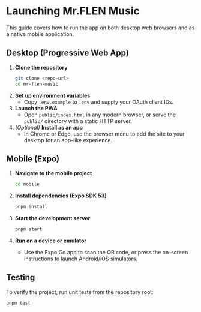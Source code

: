 # Launching Mr.FLEN Music

This guide covers how to run the app on both desktop web browsers and as a native mobile application.

## Desktop (Progressive Web App)
1. **Clone the repository**
   ```bash
   git clone <repo-url>
   cd mr-flen-music
   ```
2. **Set up environment variables**
   - Copy `.env.example` to `.env` and supply your OAuth client IDs.
3. **Launch the PWA**
   - Open `public/index.html` in any modern browser, or serve the `public/` directory with a static HTTP server.
4. *(Optional)* **Install as an app**
   - In Chrome or Edge, use the browser menu to add the site to your desktop for an app-like experience.

## Mobile (Expo)
1. **Navigate to the mobile project**
   ```bash
   cd mobile
   ```
2. **Install dependencies (Expo SDK 53)**

   ```bash
   pnpm install
   ```
3. **Start the development server**
   ```bash
   pnpm start
   ```
4. **Run on a device or emulator**
   - Use the Expo Go app to scan the QR code, or press the on-screen instructions to launch Android/iOS simulators.

## Testing
To verify the project, run unit tests from the repository root:
```bash
pnpm test
```
